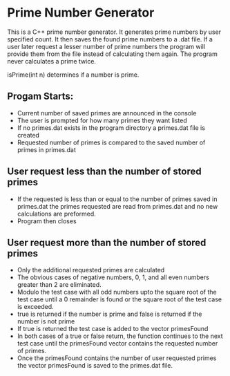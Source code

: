 # Prime Number Generator
This is a C++ prime number generator. It generates prime numbers by user specified count. It then saves the found 
prime numbers to a .dat file. If a user later request a lesser number of prime numbers the program will provide them 
from the file instead of calculating them again. The program never calculates a prime twice.


isPrime(int n) determines if a number is prime. 

## Progam Starts:
- Current number of saved primes are announced in the console
- The user is prompted for how many primes they want listed
- If no primes.dat exists in the program directory a primes.dat file is created
- Requested number of primes is compared to the saved number of primes in primes.dat

## User request less than the number of stored primes
- If the requested is less than or equal to the number of primes saved in primes.dat the primes requested are read from
primes.dat and no new calculations are preformed.
- Program then closes

## User request more than the number of stored primes
- Only the additional requested primes are calculated
- The obvious cases of negative numbers, 0, 1, and all even numbers greater than 2 are eliminated.
- Modulo the test case with all odd numbers upto the square root of the test case until a 0
remainder is found or the square root of the test case is exceeded. 
- true is returned if the number is prime and false is returned if the number is not prime
- If true is returned the test case is added to the vector primesFound 
- In both cases of a true or false return, the function continues to the next test case until the primesFound vector
contains the requested number of primes.
- Once the primesFound contains the number of user requested primes the vector primesFound is saved to the primes.dat 
file.